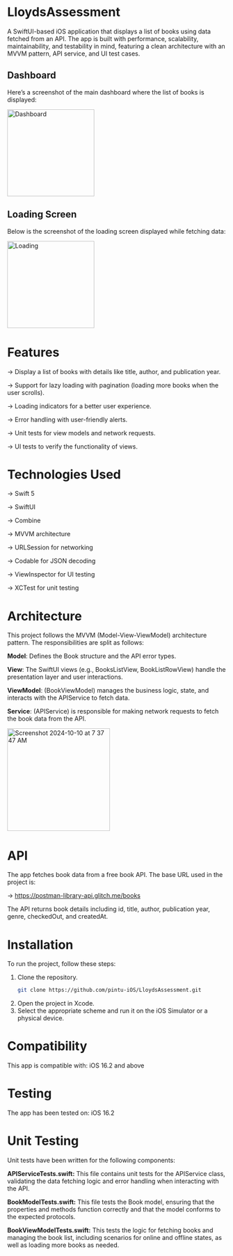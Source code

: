 # LloydsAssessment
A SwiftUI-based iOS application that displays a list of books using data fetched from an API. The app is built with performance, scalability, maintainability, and testability in mind, featuring a clean architecture with an MVVM pattern, API service, and UI test cases.


## Dashboard

Here’s a screenshot of the main dashboard where the list of books is displayed:

<img width="200" alt="Dashboard" src="https://github.com/user-attachments/assets/14d7826a-bfda-40d0-9aaa-db5e23ad9103">

## Loading Screen

Below is the screenshot of the loading screen displayed while fetching data:

<img width="200" alt="Loading" src="https://github.com/user-attachments/assets/63e05f22-fc90-4dca-a068-47bc83135547">

# Features
-> Display a list of books with details like title, author, and publication year.

-> Support for lazy loading with pagination (loading more books when the user scrolls).

-> Loading indicators for a better user experience.

-> Error handling with user-friendly alerts.

-> Unit tests for view models and network requests.

-> UI tests to verify the functionality of views.

# Technologies Used
-> Swift 5

-> SwiftUI

-> Combine

-> MVVM architecture

-> URLSession for networking

-> Codable for JSON decoding

-> ViewInspector for UI testing

-> XCTest for unit testing

# Architecture
This project follows the MVVM (Model-View-ViewModel) architecture pattern. The responsibilities are split as follows:

**Model**: Defines the Book structure and the API error types.

**View**: The SwiftUI views (e.g., BooksListView, BookListRowView) handle the presentation layer and user interactions.

**ViewModel**: (BookViewModel) manages the business logic, state, and interacts with the APIService to fetch data.

**Service**: (APIService) is responsible for making network requests to fetch the book data from the API.

<img width="236" alt="Screenshot 2024-10-10 at 7 37 47 AM" src="https://github.com/user-attachments/assets/97d61d08-e275-4480-9dc8-87f95f3b25f5">

# API
The app fetches book data from a free book API. The base URL used in the project is:

-> https://postman-library-api.glitch.me/books

The API returns book details including id, title, author, publication year, genre, checkedOut, and createdAt.

# Installation
To run the project, follow these steps:
1. Clone the repository.
   ```bash
   git clone https://github.com/pintu-iOS/LloydsAssessment.git
2. Open the project in Xcode.
3. Select the appropriate scheme and run it on the iOS Simulator or a physical device.

# Compatibility
This app is compatible with:
iOS 16.2 and above

# Testing
The app has been tested on:
iOS 16.2

# Unit Testing
Unit tests have been written for the following components:

**APIServiceTests.swift:** This file contains unit tests for the APIService class, validating the data fetching logic and error handling when interacting with the API.

**BookModelTests.swift:** This file tests the Book model, ensuring that the properties and methods function correctly and that the model conforms to the expected protocols.

**BookViewModelTests.swift:** This tests the logic for fetching books and managing the book list, including scenarios for online and offline states, as well as loading more books as needed.
